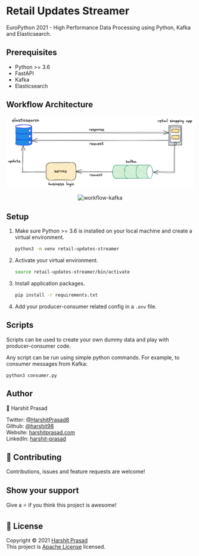 # Retail Updates Streamer

EuroPython 2021 - High Performance Data Processing using Python, Kafka and Elasticsearch.

## Prerequisites

- Python >= 3.6
- FastAPI
- Kafka
- Elasticsearch

## Workflow Architecture

<p align="center" width="100%">
    <img alt="workflow-architecture" src="assets/producer-consumer.png"> 
</p>

<p align="center" width="100%">
    <img alt="workflow-kafka" src="assets/kafka.png"> 
</p>

## Setup

1. Make sure Python >= 3.6 is installed on your local machine and create a virtual environment.

   ```bash
   python3 -m venv retail-updates-streamer
   ```

2. Activate your virtual environment.

   ```bash
   source retail-updates-streamer/bin/activate
   ```

3. Install application packages.

   ```bash
   pip install -r requirements.txt
   ```

4. Add your producer-consumer related config in a `.env` file.

## Scripts

Scripts can be used to create your own dummy data and play with producer-consumer code.

Any script can be run using simple python commands. For example, to consumer messages from Kafka:

```
python3 consumer.py
```

## Author

👤 Harshit Prasad

Twitter: [@HarshitPrasad8](https://twitter.com/HarshitPrasad8)\
Github: [@harshit98](https://github.com/harshit98)\
Website: [harshitprasad.com](http://harshitprasad.com)\
LinkedIn: [harshit-prasad](https://www.linkedin.com/in/harshit-prasad/)

## 🤝 Contributing

Contributions, issues and feature requests are welcome!

## Show your support

Give a ⭐️ if you think this project is awesome!

## 📝 License

Copyright © 2021 [Harshit Prasad](https://github.com/harshit98)\
This project is [Apache License](https://github.com/harshit98/personalized-search/blob/master/LICENSE) licensed.
